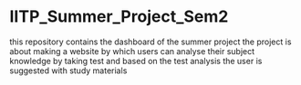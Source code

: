# IITP_Summer_Project_Sem2
this repository contains the dashboard of the summer project 
the project is about making a website by which users can analyse their subject knowledge by taking test
and based on the test analysis the user is suggested with study materials
